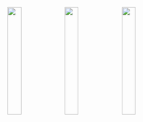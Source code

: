 <img width="25%" src="https://user-images.githubusercontent.com/31420144/100580028-c9553100-3317-11eb-8e89-b0cb0b98b8e0.png"></img> 
<img width="25%" src="https://user-images.githubusercontent.com/31420144/100580037-cfe3a880-3317-11eb-9b04-8ed7de3e0577.png"></img> 
<img width="25%" src="https://user-images.githubusercontent.com/31420144/100580054-d7a34d00-3317-11eb-8f01-4ea040488eff.png"></img>
